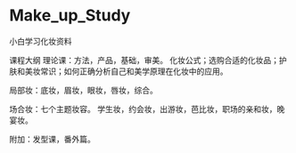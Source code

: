 # Make_up_Study
小白学习化妆资料

课程大纲
理论课：方法，产品，基础，审美。
化妆公式；选购合适的化妆品；护肤和美妆常识；如何正确分析自己和美学原理在化妆中的应用。

局部妆：底妆，眉妆，眼妆，唇妆，综合。

场合妆：七个主题妆容。
学生妆，约会妆，出游妆，芭比妆，职场的亲和妆，晚宴妆。

附加：发型课，番外篇。

